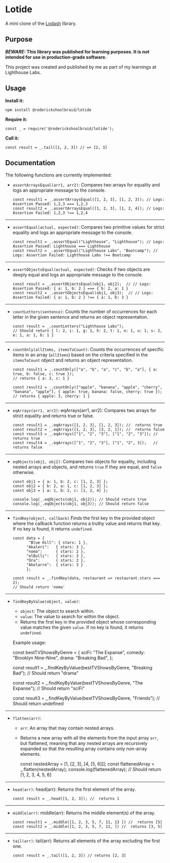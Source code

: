 # Lotide

A mini clone of the [Lodash](https://lodash.com) library.

## Purpose

**_BEWARE:_ This library was published for learning purposes. It is _not_ intended for use in production-grade software.**

This project was created and published by me as part of my learnings at Lighthouse Labs. 

## Usage

**Install it:**

`npm install @roderickshoolbraid/lotide`

**Require it:**

`const _ = require('@roderickshoolbraid/lotide');`

**Call it:**

`const result = _.tail([1, 2, 3]) // => [2, 3]`

## Documentation

The following functions are currently implemented:

* `assertArraysEqual(arr1, arr2)`: 
      Compares two arrays for equality and logs an appropriate message to the console.

      const result1 = _.assertArraysEqual([1, 2, 3], [1, 2, 3]); // Logs: Assertion Passed: 1,2,3 === 1,2,3
      const result2 = _.assertArraysEqual([1, 2, 3], [1, 2, 4]); // Logs: Assertion Failed: 1,2,3 !== 1,2,4
      
_________________________________________________________________________
* `assertEqual(actual, expected)`:
      Compares two primitive values for strict equality and logs an appropriate message to the console.

      const result1 = _.assertEqual("Lighthouse", "Lighthouse"); // Logs: Assertion Passed: Lighthouse === Lighthouse
      const result2 = _.assertEqual("Lighthouse Labs", "Bootcamp"); // Logs: Assertion Failed: Lighthouse Labs !== Bootcamp

_________________________________________________________________________
* `assertObjectsEqual(actual, expected)`:
       Checks if two objects are deeply equal and logs an appropriate message to the console.

      const result = _.assertObjectsEqual(obj1, obj2);  // // Logs: Assertion Passed: { a: 1, b: 2 } === { b: 2, a: 1 }
      const result2 = _.assertObjectsEqual(obj1, obj3);  // // Logs: Assertion Failed: { a: 1, b: 2 } !== { a: 1, b: 3 }

_________________________________________________________________________
* `countLetters(sentence)`:
      Counts the number of occurrences for each letter in the given sentence and returns an object representation.

      const result = _.countLetters("Lighthouse Labs");
      // Should return { l: 2, i: 1, g: 1, h: 2, t: 1, o: 1, u: 1, s: 2, e: 1, a: 1, b: 1 }

_________________________________________________________________________
* `countOnly(allItems, itemsToCount)`:
      Counts the occurrences of specific items in an array (`allItems`) based on the criteria specified in the `itemsToCount` object and returns an object representation.

      const result1 = _.countOnly(["a", "b", "a", "c", "b", "a"], { a: true, b: false, c: true });
      // returns { a: 3, c: 1 }
      
      const result2 = _.countOnly(["apple", "banana", "apple", "cherry", "banana", "apple"], { apple: true, banana: false, cherry: true });
      // returns { apple: 3, cherry: 1 }

_________________________________________________________________________ 
* `eqArrays(arr1, arr2)`: 
      eqArrays(arr1, arr2): Compares two arrays for strict equality and returns true or false.

      const result1 = _.eqArrays([1, 2, 3], [1, 2, 3]); //  returns true
      const result2 = _.eqArrays([1, 2, 3], [3, 2, 1]); //  returns false
      const result3 = _.eqArrays(["1", "2", "3"], ["1", "2", "3"]); //  returns true
      const result4 = _.eqArrays(["1", "2", "3"], ["1", "2", 3]);   //  returns false

_________________________________________________________________________
* `eqObjects(obj1, obj2)`:
      Compares two objects for equality, including nested arrays and objects, and returns `true` if they are equal, and `false` otherwise.

      const obj1 = { a: 1, b: 2, c: [1, 2, 3] };
      const obj2 = { b: 2, a: 1, c: [1, 2, 3] };
      const obj3 = { a: 1, b: 2, c: [1, 2, 4] };

      console.log(_.eqObjects(obj1, obj2)); // Should return true
      console.log(_.eqObjects(obj1, obj3)); // Should return false

_________________________________________________________________________
* `findKey(object, callback)`
      Finds the first key in the provided object where the callback function returns a truthy value and returns that key. If no key is found, it returns `undefined`.

      const data = {
             "Blue Hill": { stars: 1 },
            "Akaleri":   { stars: 3 },
            "noma":      { stars: 2 },
            "elBulli":   { stars: 3 },
            "Ora":       { stars: 2 },
            "Akelarre":  { stars: 3 }
            };

      const result = _.findKey(data, restaurant => restaurant.stars === 2);
      // Should return 'noma'

_________________________________________________________________________
* `findKeyByValue(object, value)`:
  - `object`: The object to search within.
  - `value`: The value to search for within the object.
  - Returns the first key in the provided object whose corresponding value matches the given `value`. If no key is found, it returns `undefined`.

  Example usage:

  
  const bestTVShowsByGenre = {
    sciFi: "The Expanse",
    comedy: "Brooklyn Nine-Nine",
    drama: "Breaking Bad",
  };

  const result1 = _.findKeyByValue(bestTVShowsByGenre, "Breaking Bad");
  // Should return "drama"

  const result2 = _.findKeyByValue(bestTVShowsByGenre, "The Expanse");
  // Should return "sciFi"

  const result3 = _.findKeyByValue(bestTVShowsByGenre, "Friends");
  // Should return undefined

_________________________________________________________________________
* `flatten(arr)`:
  - `arr`: An array that may contain nested arrays.
  - Returns a new array with all the elements from the input array `arr`, but flattened, meaning that any nested arrays are recursively expanded so that the resulting array contains only non-array elements.

      const nestedArray = [1, [2, 3], [4, [5, 6]]];
      const flattenedArray = _.flatten(nestedArray);
      console.log(flattenedArray); // Should return [1, 2, 3, 4, 5, 6]

_________________________________________________________________________
* `head(arr)`: 
      head(arr): Returns the first element of the array.

      const result = _.head([1, 2, 3]); //  returns 1

_________________________________________________________________________
* `middle(arr)`: 
      middle(arr): Returns the middle element(s) of the array.

      const result1 = _.middle([1, 2, 3, 5, 7, 11, 13 ]) //  returns [5]
      const result2 = _.middle([1, 2, 3, 5, 7, 11, ]) //  returns [3, 5]

_________________________________________________________________________
* `tail(arr)`: 
      tail(arr): Returns all elements of the array excluding the first one.

      const result = _.tail([1, 2, 3]) // returns [2, 3]



